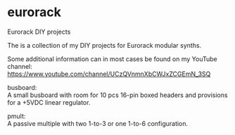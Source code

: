 # eurorack
Eurorack DIY projects

The is a collection of my DIY projects for Eurorack modular synths.

Some additional information can in most cases be found on my YouTube channel:
https://www.youtube.com/channel/UCzQVnmnXbCWJxZCGEmN_3SQ

busboard:  
A small busboard with room for 10 pcs 16-pin boxed headers and provisions for a +5VDC linear regulator. 

pmult:  
A passive multiple with two 1-to-3 or one 1-to-6 configuration.

